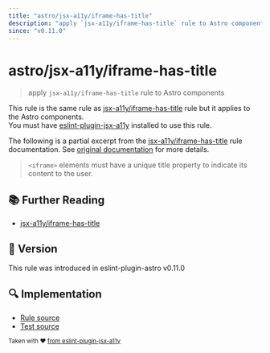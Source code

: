 ```yaml
---
title: "astro/jsx-a11y/iframe-has-title"
description: "apply `jsx-a11y/iframe-has-title` rule to Astro components"
since: "v0.11.0"
---
```


# astro/jsx-a11y/iframe-has-title

> apply `jsx-a11y/iframe-has-title` rule to Astro components

This rule is the same rule as [jsx-a11y/iframe-has-title] rule but it applies to the Astro components.  
You must have [eslint-plugin-jsx-a11y] installed to use this rule.

[eslint-plugin-jsx-a11y]: https://github.com/jsx-eslint/eslint-plugin-jsx-a11y
[jsx-a11y/iframe-has-title]: https://github.com/jsx-eslint/eslint-plugin-jsx-a11y/tree/HEAD/docs/rules/iframe-has-title.md

The following is a partial excerpt from the [jsx-a11y/iframe-has-title] rule documentation. See [original documentation][jsx-a11y/iframe-has-title] for more details.

> `<iframe>` elements must have a unique title property to indicate its content to the user.

## :books: Further Reading

- [jsx-a11y/iframe-has-title]

## :rocket: Version

This rule was introduced in eslint-plugin-astro v0.11.0

## :mag: Implementation

- [Rule source](https://github.com/ota-meshi/eslint-plugin-astro/blob/main/src/rules/jsx-a11y/iframe-has-title.ts)
- [Test source](https://github.com/ota-meshi/eslint-plugin-astro/blob/main/tests/src/rules/jsx-a11y/iframe-has-title.ts)

<sup>Taken with ❤️ [from eslint-plugin-jsx-a11y](https://github.com/jsx-eslint/eslint-plugin-jsx-a11y/tree/HEAD/docs/rules/iframe-has-title.md)</sup>
